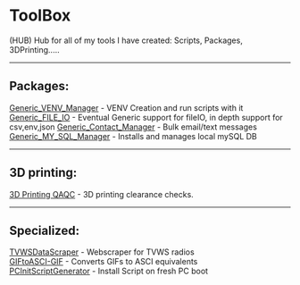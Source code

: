 # ToolBox
(HUB) Hub for all of my tools I have created: Scripts, Packages, 3DPrinting.....

-----
## Packages:
[Generic_VENV_Manager](https://github.com/StevenNaliwajka/Generic_VENV_Manger) - VENV Creation and run scripts with it  
[Generic_FILE_IO](https://github.com/StevenNaliwajka/Generic_FILE_IO) - Eventual Generic support for fileIO, in depth support for csv,env,json
[Generic_Contact_Manager](https://github.com/StevenNaliwajka/Generic_Contact_Manager) - Bulk email/text messages  
[Generic_MY_SQL_Manager](https://github.com/StevenNaliwajka/Generic_MY_SQL_Manager) - Installs and manages local mySQL DB

-----
## 3D printing:
[3D Printing QAQC](https://github.com/StevenNaliwajka/3DPrintingQAQC) - 3D printing clearance checks.

-----
## Specialized:
[TVWSDataScraper](https://github.com/StevenNaliwajka/TVWSDataScraper) - Webscraper for TVWS radios  
[GIFtoASCI-GIF](https://github.com/StevenNaliwajka/GIFtoASCI-GIF) - Converts GIFs to ASCI equivalents  
[PCInitScriptGenerator](https://github.com/StevenNaliwajka/PCInitScriptGenerator) - Install Script on fresh PC boot
